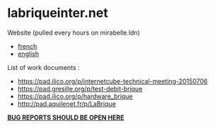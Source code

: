 # labriqueinter.net

Website (pulled every hours on mirabelle.ldn)

* [french](http://labriqueinter.net/)
* [english](http://internetcu.be/)


List of work documents :

* https://pad.ilico.org/p/internetcube-technical-meeting-20150706
* https://pad.gresille.org/p/test-debit-brique
* https://pad.ilico.org/p/hardware_brique
* http://pad.aquilenet.fr/p/LaBrique

**[BUG REPORTS SHOULD BE OPEN HERE](https://dev.yunohost.org)**

